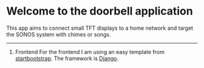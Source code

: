 # Welcome to the doorbell application
This app aims to connect small TFT displays to a home network and target the SONOS system with chimes or songs.

_________________________________

1. Frontend
For the frontend I am using an easy template from [startbootstrap](https://startbootstrap.com/theme/freelancer). The framework is [Django](https://www.djangoproject.com/).

